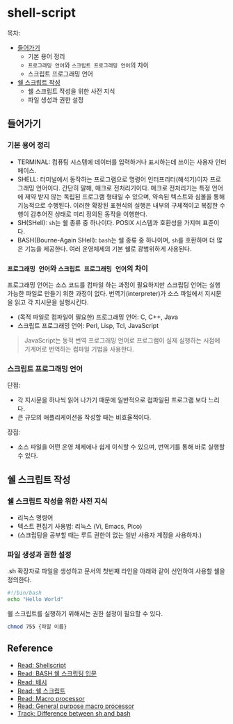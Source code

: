 # shell-script

목차:

- [들어가기](#들어가기)
    - 기본 용어 정리
    - `프로그래밍 언어`와 `스크립트 프로그래밍 언어`의 차이
    - 스크립트 프로그래밍 언어
- [쉘 스크립트 작성](#쉘-스크립트-작성)
    - 쉘 스크립트 작성을 위한 사전 지식
    - 파일 생성과 권한 설정

## 들어가기

### 기본 용어 정리

- TERMINAL: 컴퓨팅 시스템에 데이터를 입력하거나 표시하는데 쓰이는 사용자 인터페이스.
- SHELL: 터미널에서 동작하는 프로그램으로 명령어 인터프리터(해석기)이자 프로그래밍 언어이다. 간단히 말해, 매크로 전처리기이다. 매크로 전처리기는 특정 언어에 제약 받지 않는 독립된 프로그램 형태일 수 있으며, 약속된 텍스트와 심볼을 통해 기능적으로 수행된다. 이러한 확장된 표현식의 실행은 내부의 구체적이고 복잡한 수행이 감추어진 상태로 미리 정의된 동작을 이행한다.
- SH(SHell): `sh`는 쉘 종류 중 하나이다. POSIX 시스템과 호환성을 가지며 표준이다.
- BASH(Bourne-Again SHell): `bash`는 쉘 종류 중 하나이며, `sh`를 호환하며 더 많은 기능을 제공한다. 여러 운영체제의 기본 쉘로 광범위하게 사용된다.

### `프로그래밍 언어`와 `스크립트 프로그래밍 언어`의 차이

프로그래밍 언어는 소스 코드를 컴파일 하는 과정이 필요하지만 스크립팅 언어는 실행 가능한 파일로 만들기 위한 과정이 없다. 번역기(interpreter)가 소스 파일에서 지시문을 읽고 각 지시문을 실행시킨다. 

- (목적 파일로 컴파일이 필요한) 프로그래밍 언어: C, C++, Java
- 스크립트 프로그래밍 언어: Perl, Lisp, Tcl, JavaScript

> JavaScript는 동적 번역 프로그래밍 언어로 프로그램이 실제 실행하는 시점에 기계어로 번역하는 컴파일 기법을 사용한다.  

### 스크립트 프로그래밍 언어

단점:

- 각 지시문을 하나씩 읽어 나가기 때문에 일반적으로 컴파일된 프로그램 보다 느리다. 
- 큰 규모의 애플리케이션을 작성할 때는 비효율적이다.

장점:

- 소스 파일을 어떤 운영 체제에나 쉽게 이식할 수 있으며, 번역기를 통해 바로 실행할 수 있다.

## 쉘 스크립트 작성

### 쉘 스크립트 작성을 위한 사전 지식

- 리눅스 명령어
- 텍스트 편집기 사용법: 리눅스 (Vi, Emacs, Pico)
- (스크립팅을 공부할 때는 루트 권한이 없는 일반 사용자 계정을 사용하자.)

### 파일 생성과 권한 설정

.sh 확장자로 파일을 생성하고 문서의 첫번째 라인을 아래와 같이 선언하여 사용할 쉘을 정의한다.

```bash
#!/bin/bash
echo "Hello World"
```

쉘 스크립트를 실행하기 위해서는 권한 설정이 필요할 수 있다.

```bash
chmod 755 {파일 이름} 
```

## Reference

- [Read: Shellscript](https://www.shellscript.sh/index.html)
- [Read: BASH 쉘 스크립팅 입문](http://coffeenix.net/doc/shell/introbashscript.htm)
- [Read: 배시](https://ko.wikipedia.org/wiki/%EB%B0%B0%EC%8B%9C_(%EC%9C%A0%EB%8B%89%EC%8A%A4_%EC%85%B8))
- [Read: 쉘 스크립트](https://ko.wikipedia.org/wiki/%EC%85%B8_%EC%8A%A4%ED%81%AC%EB%A6%BD%ED%8A%B8)
- [Read: Macro processor](https://www.ibm.com/support/knowledgecenter/SSUFAU_2.0.0/com.ibm.ent.pl1.zos.doc/pg/makropp.html)
- [Read: General purpose macro processor](https://en.wikipedia.org/wiki/General-purpose_macro_processor)
- [Track: Difference between sh and bash](https://stackoverflow.com/questions/5725296/difference-between-sh-and-bash)

